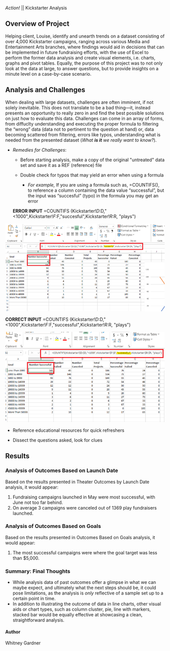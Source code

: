  _Action!_ || Kickstarter Analysis

## Overview of Project
Helping client, Louise, identify and unearth trends on a dataset consisting of over 4,000 Kickstarter campaigns, ranging across various Media and Entertainment Arts branches, where findings would aid in decisions that can be implemented in future fundraising efforts, with the use of Excel to perform the former data analysis and create visual elements, i.e. charts, graphs and pivot tables. 
Equally, the purpose of this project was to not only look at the data at large, to answer questions, but to provide insights on a minute level on a case-by-case scenario.  
## Analysis and Challenges
When dealing with large datasets, challenges are often imminent, if not solely inevitable. This does not translate to be a bad thing—it, instead presents an opportunity to really zero in and find the best possible solutions on just how to evaluate this data. 
Challenges can come in an array of forms, from diffuclty understanding and executing the proper formula to filtering the “wrong” data (data not to pertinent to the question at hand) or, data becoming scattered from filtering, errors like typos, understanding what is needed from the presented dataset (_What **is it**  we really want to know?_).

* _Remedies for Challenges_:
  * Before starting analysis, make a copy of the original "untreated" data set and save it as a REF (reference) file 

  * Double check for typos that may yield an error when using a formula 
     * _For example,_ If you are using a formula such as, =COUNTIFS(), to reference a column containing the data value “successful”, but the input was “succesful” (typo) in the formula you may get an error

   **ERROR INPUT**
 =COUNTIFS (Kickstarter!$D:$D,"<1000",Kickstarter!$F:$F,"succesful",Kickstarter!$R:$R, "plays")
 
![error_input](additionalresources/error_input.png)
       
   **CORRECT INPUT** 
=COUNTIFS (Kickstarter!$D:$D,"<1000",Kickstarter!$F:$F,"successful",Kickstarter!$R:$R, "plays")

![correct_input](additionalresources/correct_input.png)
  
 * Reference educational resources for quick refreshers
 
 * Dissect the questions asked, look for clues

## Results
  ### Analysis of Outcomes Based on Launch Date
  Based on the results presented in Theater Outcomes by Launch Date analysis, it would appear:
   1.	Fundraising campaigns launched in May were most successful, with June not too far behind. 
   2.	On average 3 campaigns were canceled out of 1369 play fundraisers launched. 

  ### Analysis of Outcomes Based on Goals
  Based on the results presented in Outcomes Based on Goals analysis, it would appear:
   1.	The most successful campaigns were where the goal target was less than $5,000.

  ### Summary: Final Thoughts
   * While analysis data of past outcomes offer a glimpse in what we can maybe expect, and ultimately what the next steps should be, it could pose limitations, as the analysis is  _only_  reflective of a sample set up to a certain point in time.  
  * In addition to illustrating the outcome of data in line charts, other visual aids or chart types, such as column cluster, pie, line with markers, stacked bar would be equally effective at showcasing a clean, straightforward analysis. 


#### Author
Whitney Gardner
